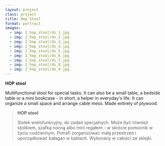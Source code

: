 ```yaml
---
layout: project
class: project
title: Hop Stool
format: portrait
images:
  - img: 2_hop_stool/ds_1.jpg
  - img: 2_hop_stool/ds_2.jpg
  - img: 2_hop_stool/ds_3.jpg
  - img: 2_hop_stool/ds_4.jpg
  - img: 2_hop_stool/ds_5.jpg
  - img: 2_hop_stool/ds_6.jpg
  - img: 2_hop_stool/ds_7.jpg
  - img: 2_hop_stool/ds_8.jpg
  - img: 2_hop_stool/ds_9.jpg
---
```



**HOP stool**

Multifunctional stool for special tasks. It can also be a small table, a bedside table or a mini bookcase - in short, a helper in everyday's life. It can organize a small space and arrange cable mess. Made entirely of plywood.


> **HOP stool**
>
> Stołek wielofunkcyjny, do zadań specjalnych. Może być również stolikiem, szafką nocną albo mini regałem - w skrócie pomocnik w życiu codziennym. Potrafi zorganizować małą przestrzeń i uporządkować bałagan w kablach. Wykonany w całości ze sklejki.
